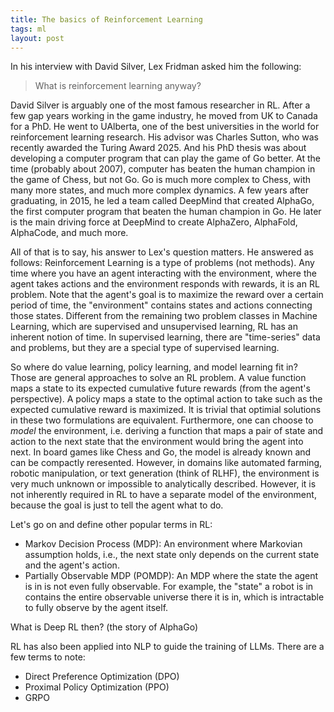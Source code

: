 ```yaml
---
title: The basics of Reinforcement Learning
tags: ml
layout: post
---
```


In his interview with David Silver, Lex Fridman asked him the following:

> What is reinforcement learning anyway?

David Silver is arguably one of the most famous researcher in RL. After a few gap years working in the game industry, he moved from UK to Canada for a PhD. He went to UAlberta, one of the best universities in the world for reinforcement learning research. His advisor was Charles Sutton, who was recently awarded the Turing Award 2025. And his PhD thesis was about developing a computer program that can play the game of Go better. At the time (probably about 2007), computer has beaten the human champion in the game of Chess, but not Go. Go is much more complex to Chess, with many more states, and much more complex dynamics. A few years after graduating, in 2015, he led a team called DeepMind that created AlphaGo, the first computer program that beaten the human champion in Go. He later is the main driving force at DeepMind to create AlphaZero, AlphaFold, AlphaCode, and much more.

All of that is to say, his answer to Lex's question matters. He answered as follows: Reinforcement Learning is a type of problems (not methods). Any time where you have an agent interacting with the environment, where the agent takes actions and the environment responds with rewards, it is an RL problem. Note that the agent's goal is to maximize the reward over a certain period of time, the "environment" contains states and actions connecting those states. Different from the remaining two problem classes in Machine Learning, which are supervised and unsupervised learning, RL has an inherent notion of time. In supervised learning, there are "time-series" data and problems, but they are a special type of supervised learning. 

So where do value learning, policy learning, and model learning fit in? Those are general approaches to solve an RL problem. A value function maps a state to its expected cumulative future rewards (from the agent's perspective). A policy maps a state to the optimal action to take such as the expected cumulative reward is maximized. It is trivial that optimial solutions in these two formulations are equivalent. Furthermore, one can choose to *model* the environment, i.e. deriving a function that maps a pair of state and action to the next state that the environment would bring the agent into next. In board games like Chess and Go, the model is already known and can be compactly reresented. However, in domains like automated farming, robotic manipulation, or text generation (think of RLHF), the environment is very much unknown or impossible to analytically described. However, it is not inherently required in RL to have a separate model of the environment, because the goal is just to tell the agent what to do.

Let's go on and define other popular terms in RL:
- Markov Decision Process (MDP): An environment where Markovian assumption holds, i.e., the next state only depends on the current state and the agent's action.
- Partially Observable MDP (POMDP): An MDP where the state the agent is in is not even fully observable. For example, the "state" a robot is in contains the entire observable universe there it is in, which is intractable to fully observe by the agent itself.

What is Deep RL then? (the story of AlphaGo)

RL has also been applied into NLP to guide the training of LLMs. There are a few terms to note:
- Direct Preference Optimization (DPO)
- Proximal Policy Optimization (PPO)
- GRPO


